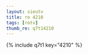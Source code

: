 ```yaml
--- 
layout: sieutv
title: ro 4210
tags: [rotv]
thumb_re: q7t14210
---
```

{% include q7t1 key="4210" %} 

